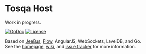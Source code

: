 # Tosqa Host

Work in progress.

[![GoDoc][G]][D] [![License][B]][L]

Based on [JeeBus][JB], [Flow][FW], AngularJS, WebSockets, LevelDB, and Go.  
See the [homepage][H], [wiki][W], and [issue tracker][I] for more information.

[G]: https://godoc.org/github.com/tosqa/tosqa-host?status.png
[D]: https://godoc.org/github.com/tosqa/tosqa-host
[B]: http://img.shields.io/badge/license-MIT-brightgreen.svg
[L]: http://opensource.org/licenses/MIT

[JB]: http://redmine.jeelabs.org/projects/housemon/wiki/jeebus
[FW]: http://redmine.jeelabs.org/projects/housemon/wiki/flow

[H]: http://tosqa.com/
[W]: http://jeelabs.net/projects/tosca/wiki
[I]: http://jeelabs.net/projects/tosca/issues
